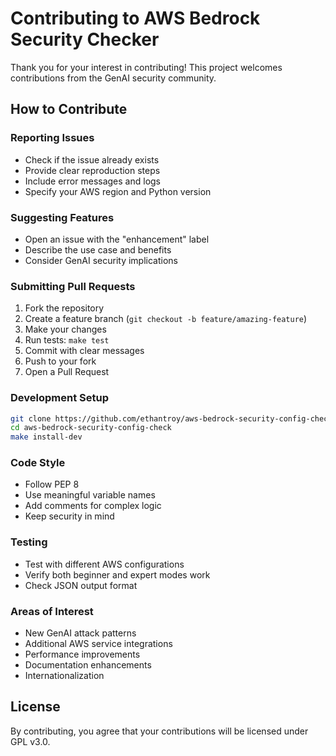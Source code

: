 # Contributing to AWS Bedrock Security Checker

Thank you for your interest in contributing! This project welcomes contributions from the GenAI security community.

## How to Contribute

### Reporting Issues
- Check if the issue already exists
- Provide clear reproduction steps
- Include error messages and logs
- Specify your AWS region and Python version

### Suggesting Features
- Open an issue with the "enhancement" label
- Describe the use case and benefits
- Consider GenAI security implications

### Submitting Pull Requests
1. Fork the repository
2. Create a feature branch (`git checkout -b feature/amazing-feature`)
3. Make your changes
4. Run tests: `make test`
5. Commit with clear messages
6. Push to your fork
7. Open a Pull Request

### Development Setup
```bash
git clone https://github.com/ethantroy/aws-bedrock-security-config-check.git
cd aws-bedrock-security-config-check
make install-dev
```

### Code Style
- Follow PEP 8
- Use meaningful variable names
- Add comments for complex logic
- Keep security in mind

### Testing
- Test with different AWS configurations
- Verify both beginner and expert modes work
- Check JSON output format

### Areas of Interest
- New GenAI attack patterns
- Additional AWS service integrations
- Performance improvements
- Documentation enhancements
- Internationalization

## License
By contributing, you agree that your contributions will be licensed under GPL v3.0.